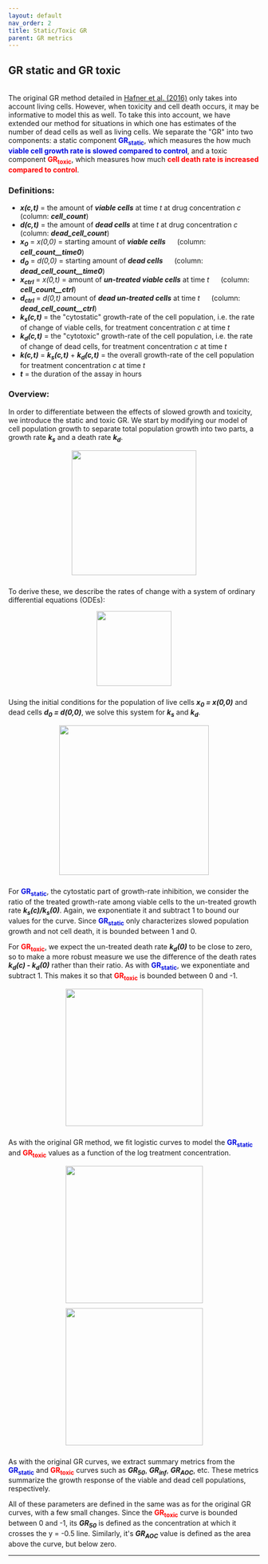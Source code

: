 ```yaml
---
layout: default
nav_order: 2
title: Static/Toxic GR
parent: GR metrics
---
```


## GR static and GR toxic
<br>
The original GR method detailed in <a href="https://dx.doi.org/10.1038/nmeth.3853">Hafner et al. (2016)</a> only takes into account living cells. However, when toxicity and cell death occurs, it may be informative to model this as well. To take this into account, we have extended our method for situations in which one has estimates of the number of dead cells as well as living cells. We separate the "GR" into two components: a static component <font color="light blue"><b>GR<sub>static</sub></b></font>, which measures the how much <font color="light blue"><b>viable cell growth rate is slowed compared to control</b></font>, and a toxic component <font color="red"><b>GR<sub>toxic</sub></b></font>, which measures how much <font color="red"><b>cell death rate is increased compared to control</b></font>.

### Definitions:
<ul>
  <li><b><i>x(c,t)</i></b> = the amount of <b><i>viable cells</i></b> at time <i>t</i> at drug concentration <i>c</i> &#8193; (column: <i><b>cell_count</b></i>)</li>
  <li><b><i>d(c,t)</i></b> = the amount of <b><i>dead cells</i></b> at time <i>t</i> at drug concentration <i>c</i> &#8193; (column: <i><b>dead_cell_count</b></i>)</li>
  <li><b><i>x<sub>0</sub></i></b> = <i>x(0,0)</i> = starting amount of <b><i>viable cells</i></b> &#8193; (column: <i><b>cell_count__time0</b></i>)</li>
  <li><b><i>d<sub>0</sub></i></b> = <i>d(0,0)</i> = starting amount of <b><i>dead cells</i></b> &#8193; (column:<i> <b>dead_cell_count__time0</b></i>)</li>
  <li><b><i>x<sub>ctrl</sub></i></b> = <i>x(0,t)</i> = amount of <b><i> un-treated viable cells</i></b> at time <i>t</i> &#8193; (column: <i><b>cell_count__ctrl</b></i>)</li>
  <li><b><i>d<sub>ctrl</sub></i></b> = <i>d(0,t)</i> amount of <b><i>dead  un-treated cells</i></b> at time <i>t</i> &#8193; (column: <i><b>dead_cell_count__ctrl</b></i>)</li>
  <li><b><i>k<sub>s</sub>(c,t)</i></b> = the "cytostatic" growth-rate of the cell population, i.e. the rate of change of viable cells, for treatment concentration <i>c</i> at time <i>t</i></li>
  <li><b><i>k<sub>d</sub>(c,t)</i></b> = the "cytotoxic" growth-rate of the cell population, i.e. the rate of change of dead cells, for treatment concentration <i>c</i> at time <i>t</i></li>
  <li><b><i>k(c,t)</i></b> = <b><i>k<sub>s</sub>(c,t)</i></b> + <b><i>k<sub>d</sub>(c,t)</i></b> = the overall growth-rate of the cell population for treatment concentration <i>c</i> at time <i>t</i></li>
  <li><b><i>t</i></b> = the duration of the assay in hours</li>
</ul>

### Overview:

In order to differentiate between the effects of slowed growth and toxicity, we introduce the static and toxic GR. We start by modifying our model of cell population growth to separate total population growth into two parts, a growth rate <b><i>k<sub>s</sub></i></b> and a death rate <b><i>k<sub>d</sub></i></b>.

<center><img src="/assets/images/gr/gr_statictoxic/gr_models.png" align = "center" height="250px" style="padding-bottom:10px;"></center>
<p>
  To derive these, we describe the rates of change with a system of ordinary differential equations (ODEs):
  <center><img src="/assets/images/gr/gr_statictoxic/gr_diffeq.png" align = "center" height="150px" style="padding-bottom:10px;"></center>
</p>
<p>
  Using the initial conditions for the population of live cells <b><i>x<sub>0</sub> = x(0,0)</i></b> and dead cells <b><i>d<sub>0</sub> = d(0,0)</i></b>, we solve this system for <b><i>k<sub>s</sub></i></b> and <b><i>k<sub>d</sub></i></b>.
</p>
<center><img src="/assets/images/gr/gr_statictoxic/gr_diffeq_sol.png" align = "center" height="300px" style="padding-bottom:10px;"></center>
<p>
  For <font color="light blue"><b>GR<sub>static</sub></b></font>, the cytostatic part of growth-rate inhibition, we consider the ratio of the treated growth-rate among viable cells to the un-treated growth rate <b><i>k<sub>s</sub>(c)/k<sub>s</sub>(0)</i></b>. Again, we exponentiate it and subtract 1 to bound our values for the curve. Since <font color="light blue"><b>GR<sub>static</sub></b></font> only characterizes slowed population growth and not cell death, it is bounded between 1 and 0.
</p>
<p>
  For <font color="red"><b>GR<sub>toxic</sub></b></font>, we expect the un-treated death rate <b><i>k<sub>d</sub>(0)</i></b> to be close to zero, so to make a more robust measure we use the difference of the death rates <b><i>k<sub>d</sub>(c) - k<sub>d</sub>(0)</i></b> rather than their ratio. As with <font color="light blue"><b>GR<sub>static</sub></b></font>, we exponentiate and subtract 1. This makes it so that <font color="red"><b>GR<sub>toxic</sub></b></font> is bounded between 0 and -1.
</p>
<center><img src="/assets/images/gr/gr_statictoxic/gr_vs_gr_sd.png" align = "center" height="275px" style="padding-bottom:10px;"></center>
<p>
  As with the original GR method, we fit logistic curves to model the <font color="light blue"><b>GR<sub>static</sub></b></font> and <font color="red"><b>GR<sub>toxic</sub></b></font> values as a function of the log treatment concentration.
</p>
<center><img src="/assets/images/gr/gr_statictoxic/GR_static_toxic_growth.png" align="center" height="275px" style="padding-bottom:10px;"></center>
<center><img src="/assets/images/gr/gr_statictoxic/GR_static_toxic_fitted_curves.png" align="center" height="275px" style="padding-bottom:10px;"></center>
<p>
  As with the original GR curves, we extract summary metrics from the <font color="light blue"><b>GR<sub>static</sub></b></font> and <font color="red"><b>GR<sub>toxic</sub></b></font> curves such as <b><i>GR<sub>50</sub></i></b>, <b><i>GR<sub>inf</sub></i></b>, <b><i>GR<sub>AOC</sub></i></b>, etc. These metrics summarize the growth response of the viable and dead cell populations, respectively.
</p>
<p>
  All of these parameters are defined in the same was as for the original GR curves, with a few small changes. Since the <font color="red"><b>GR<sub>toxic</sub></b></font> curve is bounded between 0 and -1, its <b><i>GR<sub>50</sub></i></b> is defined as the concentration at which it crosses the y = -0.5 line. Similarly, it's <b><i>GR<sub>AOC</sub></i></b> value is defined as the area above the curve, but below zero.
</p>

---
